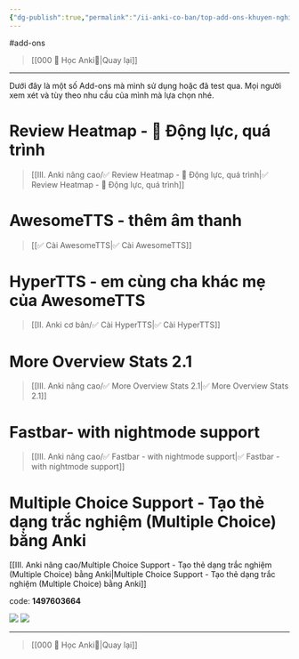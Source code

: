 ```yaml
---
{"dg-publish":true,"permalink":"/ii-anki-co-ban/top-add-ons-khuyen-nghi/","dgPassFrontmatter":true}
---
```


#add-ons 

> [[000 🌟 Học Anki🌟\|Quay lại]]

___
Dưới đây là một số Add-ons mà mình sử dụng hoặc đã test qua. 
Mọi người xem xét và tùy theo nhu cầu của mình mà lựa chọn nhé.

# Review Heatmap - 💪 Động lực, quá trình

> [[III. Anki nâng cao/✅ Review Heatmap - 💪 Động lực, quá trình\|✅ Review Heatmap - 💪 Động lực, quá trình]]


# AwesomeTTS - thêm âm thanh

> [[✅ Cài AwesomeTTS\|✅ Cài AwesomeTTS]]


# HyperTTS - em cùng cha khác mẹ của AwesomeTTS

> [[II. Anki cơ bản/✅ Cài HyperTTS\|✅ Cài HyperTTS]]


# More Overview Stats 2.1

> [[III. Anki nâng cao/✅ More Overview Stats 2.1\|✅ More Overview Stats 2.1]]


# Fastbar- with nightmode support

> [[III. Anki nâng cao/✅ Fastbar - with nightmode support\|✅ Fastbar - with nightmode support]]




# Multiple Choice Support - Tạo thẻ dạng trắc nghiệm (Multiple Choice) bằng Anki
[[III. Anki nâng cao/Multiple Choice Support - Tạo thẻ dạng trắc nghiệm (Multiple Choice) bằng Anki\|Multiple Choice Support - Tạo thẻ dạng trắc nghiệm (Multiple Choice) bằng Anki]]

code: **1497603664**

![](https://i.imgur.com/QERgkECh.png)
![](https://i.imgur.com/LPsOO0el.png)

___

> [[000 🌟 Học Anki🌟\|Quay lại]]